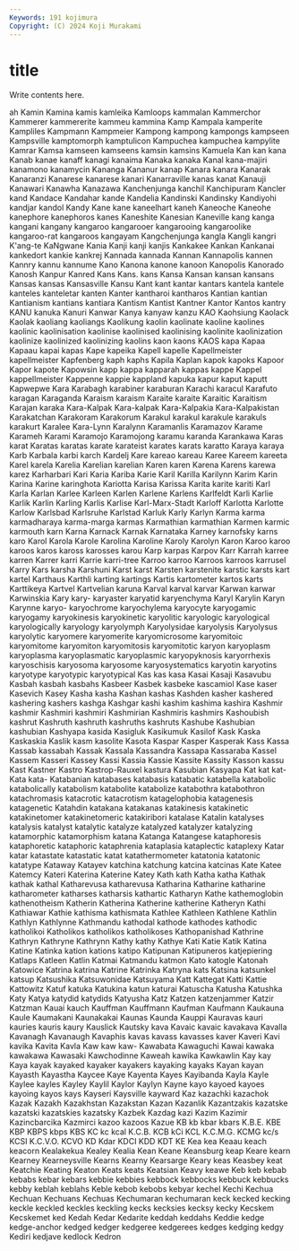 ```yaml
---
Keywords: 191 kojimura
Copyright: (C) 2024 Koji Murakami
---
```


# title

Write contents here.



ah Kamin Kamina kamis kamleika Kamloops kammalan
Kammerchor Kammerer kammererite kammeu kammina Kamp Kampala kamperite Kampliles Kampmann
Kampmeier Kampong kampong kampongs kampseen Kampsville kamptomorph kamptulicon Kampuchea kampuchea
kampylite Kamrar Kamsa kamseen kamseens kamsin kamsins Kamuela Kan kan
kana Kanab kanae kanaff kanagi kanaima Kanaka kanaka Kanal kana-majiri
kanamono kanamycin Kananga Kananur kanap Kanara kanara Kanarak Kanaranzi Kanarese
kanarese kanari Kanarraville kanas kanat Kanauji Kanawari Kanawha Kanazawa Kanchenjunga
kanchil Kanchipuram Kancler kand Kandace Kandahar kande Kandelia Kandinski Kandinsky
Kandiyohi kandjar kandol Kandy Kane kane kaneelhart kaneh Kaneoche Kaneohe
kanephore kanephoros kanes Kaneshite Kanesian Kaneville kang kanga kangani kangany
kangaroo kangarooer kangarooing kangaroolike kangaroo-rat kangaroos kangayam Kangchenjunga kangla Kangli
kangri K'ang-te KaNgwane Kania Kanji kanji kanjis Kankakee Kankan Kankanai
kankedort kankie kankrej Kannada kannada Kannan Kannapolis kannen Kannry kannu
kannume Kano Kanona kanone kanoon Kanopolis Kanorado Kanosh Kanpur Kanred
Kans Kans. kans Kansa Kansan kansan kansans Kansas kansas Kansasville
Kansu Kant kant kantar kantars kantela kantele kanteles kanteletar kanten
Kanter kantharoi kantharos Kantian kantian Kantianism kantians kantiara Kantism Kantist
Kantner Kantor Kantos kantry KANU kanuka Kanuri Kanwar Kanya kanyaw
kanzu KAO Kaohsiung Kaolack Kaolak kaoliang kaoliangs Kaolikung kaolin kaolinate
kaoline kaolines kaolinic kaolinisation kaolinise kaolinised kaolinising kaolinite kaolinization kaolinize
kaolinized kaolinizing kaolins kaon kaons KAOS kapa Kapaa Kapaau kapai
kapas Kape kapeika Kapell kapelle Kapellmeister kapellmeister Kapfenberg kaph kaphs
Kapila Kaplan kapok kapoks Kapoor Kapor kapote Kapowsin kapp kappa
kapparah kappas kappe Kappel kappellmeister Kappenne kappie kappland kapuka kapur
kaput kaputt Kapwepwe Kara Karabagh karabiner karaburan Karachi karacul Karafuto
karagan Karaganda Karaism karaism Karaite karaite Karaitic Karaitism Karajan karaka
Kara-Kalpak Kara-kalpak Kara-Kalpakia Kara-Kalpakistan Karakatchan Karakoram Karakorum Karakul karakul karakule
karakuls karakurt Karalee Kara-Lynn Karalynn Karamanlis Karamazov Karame Karameh Karami
Karamojo Karamojong karamu karanda Karankawa Karas karat Karatas karatas karate
karateist karates karats karatto Karaya karaya Karb Karbala karbi karch
Kardelj Kare kareao kareau Karee Kareem kareeta Karel karela Karelia
Karelian karelian Karen karen Karena Karens karewa karez Karharbari Kari
Karia Kariba Karie Karil Karilla Karilynn Karim Karin Karina Karine
karinghota Kariotta Karisa Karissa Karita karite kariti Karl Karla Karlan
Karlee Karleen Karlen Karlene Karlens Karlfeldt Karli Karlie Karlik Karlin
Karling Karlis Karlise Karl-Marx-Stadt Karloff Karlotta Karlotte Karlow Karlsbad Karlsruhe
Karlstad Karluk Karly Karlyn Karma karma karmadharaya karma-marga karmas Karmathian
karmathian Karmen karmic karmouth karn Karna Karnack Karnak Karnataka Karney
karnofsky karns karo Karol Karola Karole Karolina Karoline Karoly Karolyn
Karon Karoo karoo karoos karos kaross karosses karou Karp karpas
Karpov Karr Karrah karree karren Karrer karri Karrie karri-tree Karroo
karroo Karroos karroos karrusel Karry Kars karsha Karshuni Karst karst
Karsten karstenite karstic karsts kart kartel Karthaus Karthli karting kartings
Kartis kartometer kartos karts Karttikeya Kartvel Kartvelian karuna Karval karval
karvar Karwan karwar Karwinskia Kary kary- karyaster karyatid karyenchyma Karyl
Karylin Karyn Karynne karyo- karyochrome karyochylema karyocyte karyogamic karyogamy karyokinesis
karyokinetic karyolitic karyologic karyological karyologically karyology karyolymph Karyolysidae karyolysis Karyolysus
karyolytic karyomere karyomerite karyomicrosome karyomitoic karyomitome karyomiton karyomitosis karyomitotic karyon
karyoplasm karyoplasma karyoplasmatic karyoplasmic karyopyknosis karyorrhexis karyoschisis karyosoma karyosome karyosystematics
karyotin karyotins karyotype karyotypic karyotypical Kas kas kasa Kasai Kasaji
Kasavubu Kasbah kasbah kasbahs Kasbeer Kasbek kasbeke kascamiol Kase kaser
Kasevich Kasey Kasha kasha Kashan kashas Kashden kasher kashered kashering
kashers kashga Kashgar kashi kashim kashima kashira Kashmir kashmir Kashmiri
kashmiri Kashmirian Kashmiris kashmirs Kashoubish kashrut Kashruth kashruth kashruths kashruts
Kashube Kashubian kashubian Kashyapa kasida Kasigluk Kasikumuk Kasilof Kask Kaska
Kaskaskia Kaslik kasm kasolite Kasota Kaspar Kasper Kasperak Kass Kassa
Kassab kassabah Kassak Kassala Kassandra Kassapa Kassaraba Kassel Kassem Kasseri
Kassey Kassi Kassia Kassie Kassite Kassity Kasson kassu Kast Kastner
Kastro Kastrop-Rauxel kastura Kasubian Kasyapa Kat kat kat- Kata kata-
Katabanian katabases katabasis katabatic katabella katabolic katabolically katabolism katabolite katabolize
katabothra katabothron katachromasis katacrotic katacrotism katagelophobia katagenesis katagenetic Katahdin katakana
katakanas katakinesis katakinetic katakinetomer katakinetomeric katakiribori katalase Katalin katalyses katalysis
katalyst katalytic katalyze katalyzed katalyzer katalyzing katamorphic katamorphism katana Katanga
Katangese kataphoresis kataphoretic kataphoric kataphrenia kataplasia kataplectic kataplexy Katar katar
katastate katastatic katat katathermometer katatonia katatonic katatype Kataway Katayev katchina
katchung katcina katcinas Kate Katee Katemcy Kateri Katerina Katerine Katey
Kath kath Katha katha Kathak kathak kathal Katharevusa katharevusa Katharina
Katharine katharine katharometer katharses katharsis kathartic Katharyn Kathe kathemoglobin kathenotheism
Katherin Katherina Katherine katherine Katheryn Kathi Kathiawar Kathie kathisma kathismata
Kathlee Kathleen Kathlene Kathlin Kathlyn Kathlynne Kathmandu kathodal kathode kathodes
kathodic katholikoi Katholikos katholikos katholikoses Kathopanishad Kathrine Kathryn Kathryne Kathrynn
Kathy kathy Kathye Kati Katie Katik Katina Katine Katinka kation
kations katipo Katipunan Katipuneros katjepiering Katlaps Katleen Katlin Katmai Katmandu
katmon Kato katogle Katonah Katowice Katrina katrina Katrine Katrinka Katryna
kats Katsina katsunkel katsup Katsushika Katsuwonidae Katsuyama Katt Kattegat Katti
Kattie Kattowitz Katuf katuka Katukina katun katurai Katuscha Katusha Katushka
Katy Katya katydid katydids Katyusha Katz Katzen katzenjammer Katzir Katzman
Kauai kauch Kauffman Kauffmann Kaufman Kaufmann Kaukauna Kaule Kaumakani Kaunakakai
Kaunas Kaunda Kauppi Kauravas kauri kauries kauris kaury Kauslick Kautsky
kava Kavaic kavaic kavakava Kavalla Kavanagh Kavanaugh Kavaphis kavas kavass
kavasses kaver Kaveri Kavi kavika Kavita Kavla Kaw kaw kaw-
Kawabata Kawaguchi Kawai kawaka kawakawa Kawasaki Kawchodinne Kaweah kawika Kawkawlin
Kay kay Kaya kayak kayaked kayaker kayakers kayaking kayaks Kayan
kayan Kayasth Kayastha Kaycee Kaye Kayenta Kayes Kayibanda Kayla Kayle
Kaylee kayles Kayley Kaylil Kaylor Kaylyn Kayne kayo kayoed kayoes
kayoing kayos kays Kayseri Kaysville kayward Kaz kazachki kazachok Kazak
Kazakh Kazakhstan Kazakstan Kazan Kazanlik Kazantzakis kazatske kazatski kazatskies kazatsky
Kazbek Kazdag kazi Kazim Kazimir Kazincbarcika Kazmirci kazoo kazoos Kazue
KB kb kbar kbars K.B.E. KBE KBP KBPS kbps KBS
KC kc kcal K.C.B. KCB kCi KCL K.C.M.G. KCMG kc/s
KCSI K.C.V.O. KCVO KD Kdar KDCI KDD KDT KE Kea
kea Keaau keach keacorn Kealakekua Kealey Kealia Kean Keane Keansburg
keap Keare kearn Kearney Kearneysville Kearns Kearny Kearsarge Keary keas
Keasbey keat Keatchie Keating Keaton Keats keats Keatsian Keavy keawe
Keb keb kebab kebabs kebar kebars kebbie kebbies kebbock kebbocks
kebbuck kebbucks kebby keblah keblahs Keble kebob kebobs kebyar kechel
Kechi Kechua Kechuan Kechuans Kechuas Kechumaran kechumaran keck kecked kecking
keckle keckled keckles keckling kecks kecksies kecksy kecky Kecskem Kecskemet
ked Kedah Kedar Kedarite keddah keddahs Keddie kedge kedge-anchor kedged
kedger kedgeree kedgerees kedges kedging kedgy Kediri kedjave kedlock Kedron
